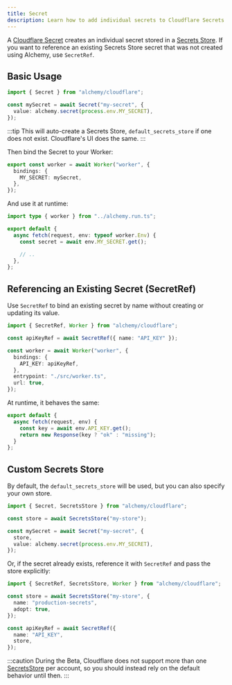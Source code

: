 ```yaml
---
title: Secret
description: Learn how to add individual secrets to Cloudflare Secrets Store for fine-grained secret management.
---
```


A [Cloudflare Secret](https://developers.cloudflare.com/api/resources/secrets_store/subresources/stores/subresources/secrets/) creates an individual secret stored in a [Secrets Store](/providers/cloudflare/secrets-store). If you want to reference an existing Secrets Store secret that was not created using Alchemy, use `SecretRef`.

## Basic Usage

```ts
import { Secret } from "alchemy/cloudflare";

const mySecret = await Secret("my-secret", {
  value: alchemy.secret(process.env.MY_SECRET),
});
```

:::tip
This will auto-create a Secrets Store, `default_secrets_store` if one does not exist. Cloudflare's UI does the same.
:::

Then bind the Secret to your Worker:

```ts
export const worker = await Worker("worker", {
  bindings: {
    MY_SECRET: mySecret,
  },
});
```

And use it at runtime:

```ts
import type { worker } from "../alchemy.run.ts";

export default {
  async fetch(request, env: typeof worker.Env) {
    const secret = await env.MY_SECRET.get();

    // ..
  },
};
```

## Referencing an Existing Secret (SecretRef)

Use `SecretRef` to bind an existing secret by name without creating or updating its value.

```ts
import { SecretRef, Worker } from "alchemy/cloudflare";

const apiKeyRef = await SecretRef({ name: "API_KEY" });

const worker = await Worker("worker", {
  bindings: {
    API_KEY: apiKeyRef,
  },
  entrypoint: "./src/worker.ts",
  url: true,
});
```

At runtime, it behaves the same:

```ts
export default {
  async fetch(request, env) {
    const key = await env.API_KEY.get();
    return new Response(key ? "ok" : "missing");
  }
};
```

## Custom Secrets Store

By default, the `default_secrets_store` will be used, but you can also specify your own store.

```ts
import { Secret, SecretsStore } from "alchemy/cloudflare";

const store = await SecretsStore("my-store");

const mySecret = await Secret("my-secret", {
  store,
  value: alchemy.secret(process.env.MY_SECRET),
});
```

Or, if the secret already exists, reference it with `SecretRef` and pass the store explicitly:

```ts
import { SecretRef, SecretsStore, Worker } from "alchemy/cloudflare";

const store = await SecretsStore("my-store", {
  name: "production-secrets",
  adopt: true,
});

const apiKeyRef = await SecretRef({
  name: "API_KEY",
  store,
});
```

:::caution
During the Beta, Cloudflare does not support more than one [SecretsStore](/providers/cloudflare/secrets-store) per account, so you should instead rely on the default behavior until then.
:::
